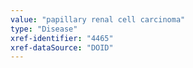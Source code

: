 ```yaml
---
value: "papillary renal cell carcinoma"
type: "Disease"
xref-identifier: "4465"
xref-dataSource: "DOID"
---
```

